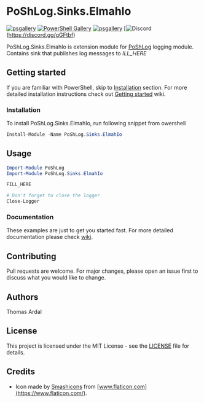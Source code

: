 # PoShLog.Sinks.ElmahIo

[![psgallery](https://img.shields.io/powershellgallery/v/poshlog.sinks.ElmahIo.svg)](https://www.powershellgallery.com/packages/PoShLog.Sinks.ElmahIo) [![PowerShell Gallery](htps://imgshields.io/powershellgallery/p/poshlog.sinks.ElmahIo?color=blue)](https://www.powershellgallery.com/packages/PoShLog.Sinks.ElmahIo) [![psgallery](https://img.shields.io/powershllgallerydt/PoShLog.Sinks.ElmahIo.svg)](https://www.powershellgallery.com/packages/PoShLog.Sinks.ElmahIo) [![Discord](https://img.shields.io/discord/693754316305072199?color=orange&labe=discord)(https://discord.gg/gGFtbf)

PoShLog.Sinks.ElmahIo is extension module for [PoShLog](https://github.com/PoShLog/PoShLog) logging module. Contains sink that publishes log messages to *ILL_HERE*

## Getting started

If you are familiar with PowerShell, skip to [Installation](#installation) section. For more detailed installation instructions check out [Getting started](https://github.com/PoShLog/PoShLog/wiki/Getting-started) wiki.

### Installation

To install PoShLog.Sinks.ElmahIo, run following snippet from owershell

```ps1
Install-Module -Name PoShLog.Sinks.ElmahIo
```

## Usage

```ps1
Import-Module PoShLog
Import-Module PoShLog.Sinks.ElmahIo

FILL_HERE

# Don't forget to close the logger
Close-Logger
```

### Documentation

These examples are just to get you started fast. For more detailed documentation please check [wiki](https://github.com/PoShLog/PoShLog/wiki).

## Contributing

Pull requests are welcome. For major changes, please open an issue first to discuss what you would like to change.

## Authors

Thomas Ardal

## License

This project is licensed under the MIT License - see the [LICENSE](LICENSE) file for details.

## Credits

* Icon made by [Smashicons](https://smashicons.com/) from [www.flaticon.com](https://www.flaticon.com/).
